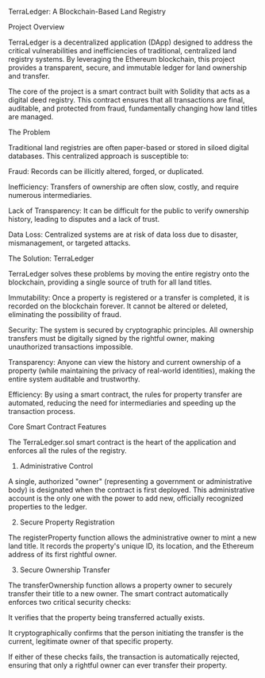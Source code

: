 TerraLedger: A Blockchain-Based Land Registry

Project Overview

TerraLedger is a decentralized application (DApp) designed to address the critical vulnerabilities and inefficiencies of traditional, centralized land registry systems. By leveraging the Ethereum blockchain, this project provides a transparent, secure, and immutable ledger for land ownership and transfer.

The core of the project is a smart contract built with Solidity that acts as a digital deed registry. This contract ensures that all transactions are final, auditable, and protected from fraud, fundamentally changing how land titles are managed.

The Problem

Traditional land registries are often paper-based or stored in siloed digital databases. This centralized approach is susceptible to:

Fraud: Records can be illicitly altered, forged, or duplicated.

Inefficiency: Transfers of ownership are often slow, costly, and require numerous intermediaries.

Lack of Transparency: It can be difficult for the public to verify ownership history, leading to disputes and a lack of trust.

Data Loss: Centralized systems are at risk of data loss due to disaster, mismanagement, or targeted attacks.

The Solution: TerraLedger

TerraLedger solves these problems by moving the entire registry onto the blockchain, providing a single source of truth for all land titles.

Immutability: Once a property is registered or a transfer is completed, it is recorded on the blockchain forever. It cannot be altered or deleted, eliminating the possibility of fraud.

Security: The system is secured by cryptographic principles. All ownership transfers must be digitally signed by the rightful owner, making unauthorized transactions impossible.

Transparency: Anyone can view the history and current ownership of a property (while maintaining the privacy of real-world identities), making the entire system auditable and trustworthy.

Efficiency: By using a smart contract, the rules for property transfer are automated, reducing the need for intermediaries and speeding up the transaction process.

Core Smart Contract Features

The TerraLedger.sol smart contract is the heart of the application and enforces all the rules of the registry.

1. Administrative Control

A single, authorized "owner" (representing a government or administrative body) is designated when the contract is first deployed. This administrative account is the only one with the power to add new, officially recognized properties to the ledger.

2. Secure Property Registration

The registerProperty function allows the administrative owner to mint a new land title. It records the property's unique ID, its location, and the Ethereum address of its first rightful owner.

3. Secure Ownership Transfer

The transferOwnership function allows a property owner to securely transfer their title to a new owner. The smart contract automatically enforces two critical security checks:

It verifies that the property being transferred actually exists.

It cryptographically confirms that the person initiating the transfer is the current, legitimate owner of that specific property.

If either of these checks fails, the transaction is automatically rejected, ensuring that only a rightful owner can ever transfer their property.
